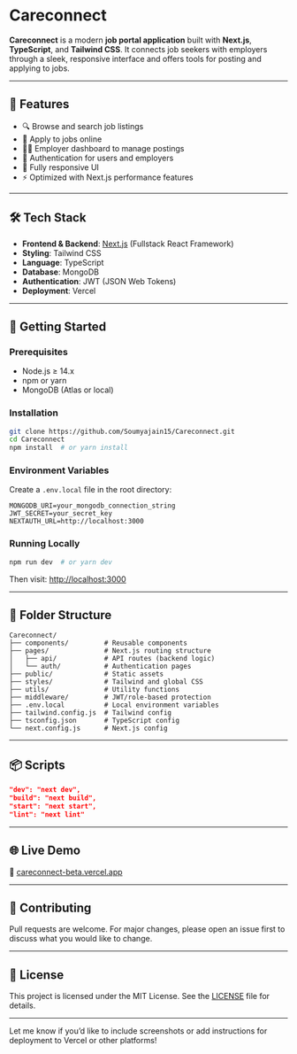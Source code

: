 # Careconnect

**Careconnect** is a modern **job portal application** built with **Next.js**, **TypeScript**, and **Tailwind CSS**. It connects job seekers with employers through a sleek, responsive interface and offers tools for posting and applying to jobs.

---

## 🌟 Features

* 🔍 Browse and search job listings
* 📝 Apply to jobs online
* 🧑‍💼 Employer dashboard to manage postings
* 🔐 Authentication for users and employers
* 📱 Fully responsive UI
* ⚡ Optimized with Next.js performance features

---

## 🛠 Tech Stack

* **Frontend & Backend**: [Next.js](https://nextjs.org/) (Fullstack React Framework)
* **Styling**: Tailwind CSS
* **Language**: TypeScript
* **Database**: MongoDB
* **Authentication**: JWT (JSON Web Tokens)
* **Deployment**: Vercel

---

## 🚀 Getting Started

### Prerequisites

* Node.js ≥ 14.x
* npm or yarn
* MongoDB (Atlas or local)

### Installation

```bash
git clone https://github.com/Soumyajain15/Careconnect.git
cd Careconnect
npm install  # or yarn install
```

### Environment Variables

Create a `.env.local` file in the root directory:

```env
MONGODB_URI=your_mongodb_connection_string
JWT_SECRET=your_secret_key
NEXTAUTH_URL=http://localhost:3000
```

### Running Locally

```bash
npm run dev  # or yarn dev
```

Then visit: [http://localhost:3000](http://localhost:3000)

---

## 📁 Folder Structure

```plaintext
Careconnect/
├── components/         # Reusable components
├── pages/              # Next.js routing structure
│   ├── api/            # API routes (backend logic)
│   └── auth/           # Authentication pages
├── public/             # Static assets
├── styles/             # Tailwind and global CSS
├── utils/              # Utility functions
├── middleware/         # JWT/role-based protection
├── .env.local          # Local environment variables
├── tailwind.config.js  # Tailwind config
├── tsconfig.json       # TypeScript config
└── next.config.js      # Next.js config
```

---

## 📦 Scripts

```json
"dev": "next dev",
"build": "next build",
"start": "next start",
"lint": "next lint"
```

---

## 🌐 Live Demo

🔗 [careconnect-beta.vercel.app](https://careconnect-beta.vercel.app)

---

## 🤝 Contributing

Pull requests are welcome. For major changes, please open an issue first to discuss what you would like to change.

---

## 📄 License

This project is licensed under the MIT License. See the [LICENSE](LICENSE) file for details.

---

Let me know if you’d like to include screenshots or add instructions for deployment to Vercel or other platforms!

